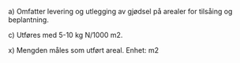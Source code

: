 a) Omfatter levering og utlegging av gjødsel på arealer for tilsåing og beplantning.

c) Utføres med 5-10 kg N/1000 m2.

x) Mengden måles som utført areal. Enhet: m2

